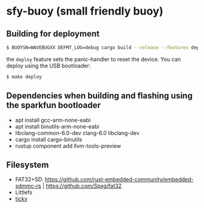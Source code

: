 # sfy-buoy (small friendly buoy)

## Building for deployment

```sh
$ BUOYSN=WAVEBUGXX DEFMT_LOG=debug cargo build --release --features deploy
```

the `deploy` feature sets the panic-handler to reset the device. You can deploy
using the USB bootloader:

```sh
$ make deploy
```


## Dependencies when building and flashing using the sparkfun bootloader

* apt install gcc-arm-none-eabi
* apt install binutils-arm-none-eabi
* libclang-common-6.0-dev clang-6.0 libclang-dev
* cargo install cargo-binutils
* rustup component add llvm-tools-preview

## Filesystem

- FAT32+SD: https://github.com/rust-embedded-community/embedded-sdmmc-rs | https://github.com/Spxg/fat32
- Littlefs
- [tickv](https://github.com/tock/tock/tree/master/libraries/tickv)
